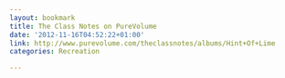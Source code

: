 ```yaml
---
layout: bookmark
title: The Class Notes on PureVolume
date: '2012-11-16T04:52:22+01:00'
link: http://www.purevolume.com/theclassnotes/albums/Hint+Of+Lime
categories: Recreation

---
```

